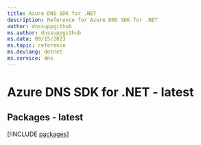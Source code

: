 ```yaml
---
title: Azure DNS SDK for .NET
description: Reference for Azure DNS SDK for .NET
author: dnssuppgithub
ms.author: dnssuppgithub
ms.data: 09/15/2023
ms.topic: reference
ms.devlang: dotnet
ms.service: dns
---
```

# Azure DNS SDK for .NET - latest
## Packages - latest
[!INCLUDE [packages](dns-index.md)]